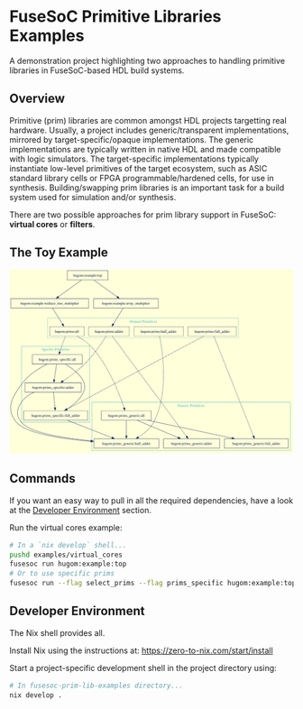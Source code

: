 # FuseSoC Primitive Libraries Examples

A demonstration project highlighting two approaches to handling primitive libraries in FuseSoC-based HDL build systems.

## Overview

Primitive (prim) libraries are common amongst HDL projects targetting real hardware.
Usually, a project includes generic/transparent implementations, mirrored by target-specific/opaque implementations.
The generic implementations are typically written in native HDL and made compatible with logic simulators.
The target-specific implementations typically instantiate low-level primitives of the target ecosystem, such as ASIC standard library cells or FPGA programmable/hardened cells, for use in synthesis.
Building/swapping prim libraries is an important task for a build system used for simulation and/or synthesis.

There are two possible approaches for prim library support in FuseSoC: **virtual cores** or **filters**.

## The Toy Example

![A graphical representation of the toy example](doc/primitive_libraries.svg)


## Commands

If you want an easy way to pull in all the required dependencies, have a look at the [Developer Environment](#developer-environment) section.

Run the virtual cores example:

```sh
# In a `nix develop` shell...
pushd examples/virtual_cores
fusesoc run hugom:example:top
# Or to use specific prims
fusesoc run --flag select_prims --flag prims_specific hugom:example:top
```


## Developer Environment

The Nix shell provides all.

Install Nix using the instructions at: <https://zero-to-nix.com/start/install>

Start a project-specific development shell in the project directory using:

```sh
# In fusesoc-prim-lib-examples directory...
nix develop .
```
